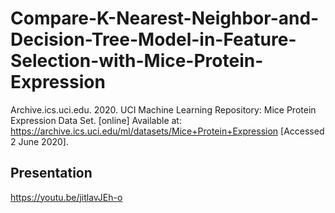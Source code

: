 # Compare-K-Nearest-Neighbor-and-Decision-Tree-Model-in-Feature-Selection-with-Mice-Protein-Expression
Archive.ics.uci.edu. 2020. UCI Machine Learning Repository: Mice Protein Expression Data Set. [online]
Available at: <https://archive.ics.uci.edu/ml/datasets/Mice+Protein+Expression> [Accessed 2 June 2020]. 
## Presentation
https://youtu.be/jitlavJEh-o
